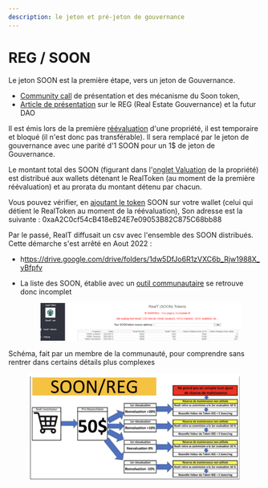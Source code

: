 ```yaml
---
description: le jeton et pré-jeton de gouvernance
---
```


# REG / SOON

Le jeton SOON est la première étape, vers un jeton de Gouvernance.

* [Community call](https://www.youtube.com/watch?v=YJGj2JcSu6c\&t=632s) de présentation et des mécanisme du Soon token,
* [Article de présentation](https://medium.com/realtplatform-%C3%A9dition-fran%C3%A7aise/realt-inc-d%C3%A9voile-enfin-son-token-de-gouvernance-le-reg-58a046eabddb) sur le REG (Real Estate Gouvernance) et la futur DAO

Il est émis lors de la première [réévaluation](reevaluation.md) d'une propriété, il est temporaire et bloqué (il n'est donc pas transférable). Il sera remplacé par le jeton de gouvernance avec une parité d'1 SOON pour un 1$ de jeton de Gouvernance.

Le montant total des SOON (figurant dans l'[onglet Valuation](reevaluation.md) de la propriété) est distribué aux wallets détenant le RealToken (au moment de la première réévaluation) et au prorata du montant détenu par chacun.

Vous pouvez vérifier, en [ajoutant le token](../portefeuille/metamask/ajout-dun-token.md) SOON sur votre wallet (celui qui détient le RealToken au moment de la réévaluation), Son adresse est la suivante : 0xaA2C0cf54cB418eB24E7e09053B82C875C68bb88

Par le passé, RealT diffusait un csv avec l'ensemble des SOON distribués. Cette démarche s'est arrêté en Aout 2022 :

* h[ttps://drive.google.com/drive/folders/1dw5DfJo6R1zVXC6b\_Rjw1988X\_yBfpfv](https://drive.google.com/drive/folders/1dw5DfJo6R1zVXC6b\_Rjw1988X\_yBfpfv)
*   La liste des SOON, établie avec un [outil communautaire](https://www.cryptalloc.com/realtsoon/) se retrouve donc incomplet \
    &#x20;                       &#x20;



    <figure><img src="../../.gitbook/assets/image (93).png" alt=""><figcaption></figcaption></figure>

Schéma, fait par un membre de la communauté, pour comprendre sans rentrer dans certains détails plus complexes&#x20;

<figure><img src="../../.gitbook/assets/image (37).png" alt=""><figcaption></figcaption></figure>
